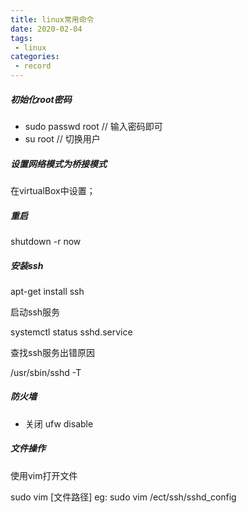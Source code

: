 ```yaml
---
title: linux常用命令
date: 2020-02-04
tags:
 - linux
categories:
 - record
---
```


##### 初始化root密码
- sudo passwd root // 输入密码即可
- su root // 切换用户



##### 设置网络模式为桥接模式

在virtualBox中设置；


##### 重启

shutdown -r now


##### 安装ssh

apt-get install ssh

启动ssh服务

systemctl status sshd.service

查找ssh服务出错原因

/usr/sbin/sshd -T


##### 防火墙

- 关闭 ufw disable

##### 文件操作

使用vim打开文件 

sudo vim [文件路径]   eg: sudo vim /ect/ssh/sshd_config
